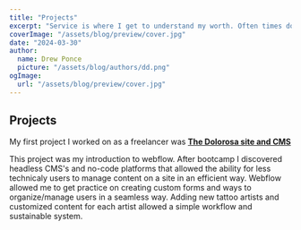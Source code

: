 ```yaml
---
title: "Projects"
excerpt: "Service is where I get to understand my worth. Often times doing stuff expecting nothing in return is literally life-saving."
coverImage: "/assets/blog/preview/cover.jpg"
date: "2024-03-30"
author:
  name: Drew Ponce
  picture: "/assets/blog/authors/dd.png"
ogImage:
  url: "/assets/blog/preview/cover.jpg"
---
```


## Projects
My first project I worked on as a freelancer was **[The Dolorosa site and CMS](https://thedolorosa.com)**

This project was my introduction to webflow. After bootcamp I discovered headless CMS's and no-code platforms that allowed the ability for less technicaly users to manage content on a site in an efficient way. Webflow allowed me to get practice on creating custom forms and ways to organize/manage users in a seamless way. Adding new tattoo artists and customized content for each artist allowed a simple workflow and sustainable system.

